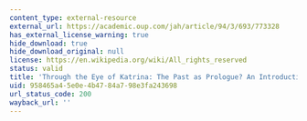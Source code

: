 ```yaml
---
content_type: external-resource
external_url: https://academic.oup.com/jah/article/94/3/693/773328
has_external_license_warning: true
hide_download: true
hide_download_original: null
license: https://en.wikipedia.org/wiki/All_rights_reserved
status: valid
title: 'Through the Eye of Katrina: The Past as Prologue? An Introduction'
uid: 958465a4-5e0e-4b47-84a7-98e3fa243698
url_status_code: 200
wayback_url: ''
---
```

